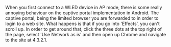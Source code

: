When you first connect to a WLED device in AP mode, there is some really annoying behaviour on the captive portal implementation in Android. The captive portal, being the limited browser you are forwarded to in order to login to a web site. 
What happens is that if you go into 'Effects', you can't scroll up. In order to get around that, click the three dots at the top right of the page, select 'Use Network as is' and then open up Chrome and navigate to the site at 4.3.2.1.